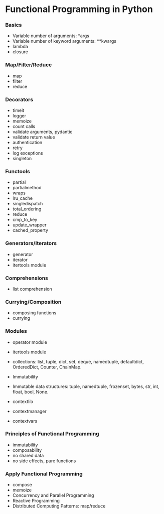 # Functional Programming in Python

### Basics

-   Variable number of arguments: \*args
-   Variable number of keyword arguments: \*\*kwargs
-   lambda
-   closure

### Map/Filter/Reduce

-   map
-   filter
-   reduce

### Decorators

-   timeit
-   logger
-   memoize
-   count calls
-   validate arguments, pydantic
-   validate return value
-   authentication
-   retry
-   log exceptions
-   singleton

### Functools

-   partial
-   partialmethod
-   wraps
-   lru_cache
-   singledispatch
-   total_ordering
-   reduce
-   cmp_to_key
-   update_wrapper
-   cached_property

### Generators/Iterators

-   generator
-   iterator
-   itertools module

### Comprehensions

-   list comprehension

### Currying/Composition

-   composing functions
-   currying

### Modules

-   operator module
-   itertools module

-   collections: list, tuple, dict, set, deque, namedtuple, defaultdict, OrderedDict, Counter, ChainMap.
-   Immutability
-   Immutable data structures: tuple, namedtuple, frozenset, bytes, str, int, float, bool, None.

-   contextlib
-   contextmanager
-   contextvars

### Principles of Functional Programming

-   immutability
-   composability
-   no shared data
-   no side effects, pure functions

### Apply Functional Programming

-   compose
-   memoize
-   Concurrency and Parallel Programming
-   Reactive Programming
-   Distributed Computing Patterns: map/reduce
